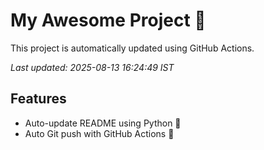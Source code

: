 # My Awesome Project 🚀

This project is automatically updated using GitHub Actions.

_Last updated: 2025-08-13 16:24:49 IST_

## Features
- Auto-update README using Python 🐍
- Auto Git push with GitHub Actions 🤖
